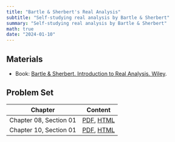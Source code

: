 ```yaml
---
title: "Bartle & Sherbert's Real Analysis"
subtitle: "Self-studying real analysis by Bartle & Sherbert"
summary: "Self-studying real analysis by Bartle & Sherbert"
math: true
date: "2024-01-10"
---
```


## Materials

- Book: [Bartle & Sherbert. Introduction to Real Analysis. Wiley](https://www.wiley.com/en-us/Introduction+to+Real+Analysis%2C+4th+Edition-p-9781119496786).

## Problem Set

| Chapter      | Content  |
|--------------|-----------|
| Chapter 08, Section 01 | [PDF](./ch08-sec01_sol.pdf), [HTML](/bartle-analysis-post/ch08-sec01) |
| Chapter 10, Section 01 | [PDF](./ch10-sec01_sol.pdf), [HTML](/bartle-analysis-post/ch10-sec01) |
